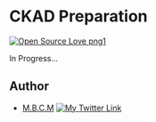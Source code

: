 # CKAD Preparation

[![Open Source Love png1](https://badges.frapsoft.com/os/v1/open-source.png?v=103)](https://github.com/ellerbrock/open-source-badges/)

In Progress...

## Author

- [M.B.C.M](https://itdev.herokuapp.com)
[![My Twitter Link](https://img.shields.io/twitter/follow/the_it_dev?style=social)](https://twitter.com/the_it_dev)
